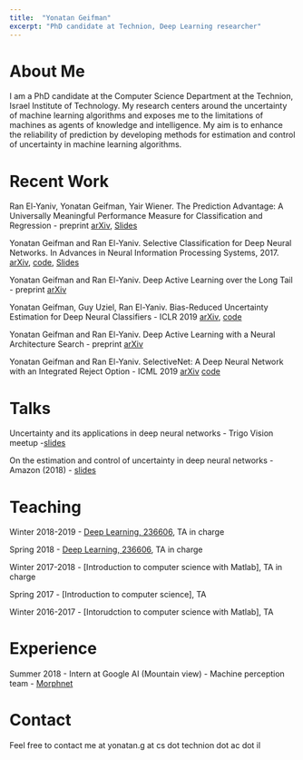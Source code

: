 ```yaml
---
title:  "Yonatan Geifman"
excerpt: "PhD candidate at Technion, Deep Learning researcher"
---
```


# About Me #
I am a PhD candidate at the Computer Science Department at the Technion, Israel Institute of Technology. My research centers around the uncertainty of machine learning algorithms and exposes me to the limitations of machines as agents of knowledge and intelligence. My aim is to enhance the reliability of prediction by developing methods for estimation and control of uncertainty in machine learning algorithms.

# Recent Work #
Ran El-Yaniv, Yonatan Geifman, Yair Wiener. The Prediction Advantage: A Universally Meaningful Performance Measure for Classification and Regression - preprint
[arXiv](https://arxiv.org/abs/1705.08499), [Slides](https://geifmany.github.io/papers/prediction%20advantage/prediction%20advantage%20slides.pdf)

Yonatan Geifman and Ran El-Yaniv. Selective Classification for Deep Neural Networks. In Advances in Neural Information Processing Systems, 2017.
[arXiv](https://arxiv.org/abs/1705.08500), [code](https://github.com/geifmany/selective_deep_learning), [Slides](https://github.com/geifmany/geifmany.github.io/blob/master/papers/prediction%20advantage/Selective_slides.pdf)

Yonatan Geifman and Ran El-Yaniv. Deep Active Learning over the Long Tail - preprint
[arXiv](https://arxiv.org/abs/1711.00941)

Yonatan Geifman, Guy Uziel, Ran El-Yaniv. Bias-Reduced Uncertainty Estimation for Deep Neural Classifiers - ICLR 2019
[arXiv](https://arxiv.org/abs/1805.08206), [code](https://github.com/geifmany/uncertainty_ICLR)

Yonatan Geifman and Ran El-Yaniv. Deep Active Learning with a Neural Architecture Search - preprint
[arXiv](https://arxiv.org/abs/1811.07579)

Yonatan Geifman and Ran El-Yaniv. SelectiveNet: A Deep Neural Network with an Integrated Reject Option - ICML 2019
[arXiv](https://arxiv.org/abs/1901.09192) [code](https://github.com/geifmany/selectivenet)


# Talks #
Uncertainty and its applications in deep neural networks - Trigo Vision meetup -[slides](https://github.com/geifmany/geifmany.github.io/blob/master/papers/uncertainty.pdf)


On the estimation and control of uncertainty in deep neural networks - Amazon (2018) - [slides](https://geifmany.github.io/papers/uncertainty.pdf)


# Teaching #
Winter 2018-2019 - [Deep Learning, 236606](https://webcourse.cs.technion.ac.il/236606/Winter2018-2019/), TA in charge

Spring 2018 - [Deep Learning, 236606](https://webcourse.cs.technion.ac.il/236606/Spring2018), TA in charge

Winter 2017-2018 - [Introduction to computer science with Matlab], TA in charge

Spring 2017 - [Introduction to computer science], TA

Winter 2016-2017 - [Intorudction to computer science with Matlab], TA

# Experience #
Summer 2018 - Intern at Google AI (Mountain view) - Machine perception team - [Morphnet](https://ai.googleblog.com/2019/04/morphnet-towards-faster-and-smaller.html)



# Contact #
Feel free to contact me at yonatan.g at cs dot technion dot ac dot il

